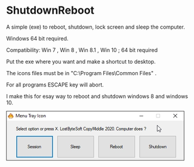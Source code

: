 # ShutdownReboot

A simple (exe) to reboot, shutdown, lock screen and sleep the computer.

Windows 64 bit required.

Compatibility: Win 7 , Win 8 , Win 8.1 , Win 10 ; 64 bit required

Put the exe where you want and make a shortcut to desktop.

The icons files must be in "C:\Program Files\Common Files" .

For all programs ESCAPE key will abort.

I make this for esay way to reboot and shutdown windows 8 and windows 10.

![Screenshot](Picture_1.jpg)
